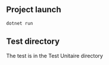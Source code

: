## Project launch

```
dotnet run 
```

## Test directory

The test is in the Test Unitaire directory

